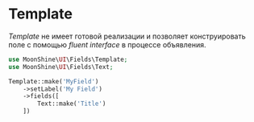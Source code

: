# Template

*Template* не имеет готовой реализации и позволяет конструировать поле с помощью *fluent interface* в процессе объявления.

```php
use MoonShine\UI\Fields\Template;
use MoonShine\UI\Fields\Text;

Template::make('MyField')
    ->setLabel('My Field')
    ->fields([
        Text::make('Title')
    ])
```